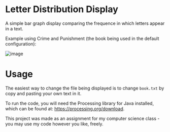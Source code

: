 # Letter Distribution Display

A simple bar graph display comparing the frequence in which letters appear in a text.

Example using Crime and Punishment (the book being used in the default configuration):

![image](https://user-images.githubusercontent.com/72321241/150697737-ff9ca829-e853-4711-abad-fd621df9642f.png)

# Usage

The easiest way to change the file being displayed is to change `book.txt` by copy and pasting your own text in it.

To run the code, you will need the Processing library for Java installed, which can be found at: https://processing.org/download.

This project was made as an assignment for my computer science class - you may use my code however you like, freely.
